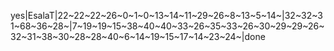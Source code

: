 yes|EsalaT|22~22~22~26~0~1~0~13~14~11~29~26~8~13~5~14~|32~32~31~68~36~28~|7~19~19~15~38~40~40~33~26~35~33~26~30~29~29~26~32~31~38~30~28~28~40~6~14~19~15~17~14~23~24~|done
